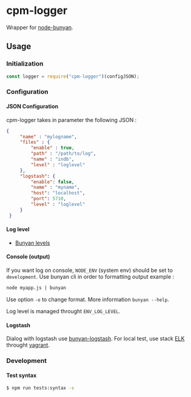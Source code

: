 # cpm-logger
Wrapper for [node-bunyan](https://github.com/trentm/node-bunyan).

## Usage

### Initialization
```javascript
const logger = require("cpm-logger")(configJSON);
```

### Configuration

#### JSON Configuration
cpm-logger takes in parameter the following JSON :

```JSON
{
     "name" : "mylogname",
     "files" : {
         "enable" : true,
         "path" : "/path/to/log",
         "name" : "indb",
         "level" : "loglevel"
     },
     "logstash": {
         "enable": false,
         "name" : "myname",
         "host": "localhost",
         "port": 5710,
         "level" : "loglevel"
     }
 }
```

#### Log level
  * [Bunyan levels](https://github.com/trentm/node-bunyan#log-method-api)

#### Console (output)
If you want log on console, `NODE_ENV` (system env) should be set to `development`. Use bunyan cli in order to formatting output example :
```bash
node myapp.js | bunyan
```
Use option `-o` to change format. More information `bunyan --help`.

Log level is managed throught `ENV_LOG_LEVEL`.

#### Logstash
Dialog with logstash use [bunyan-logstash](https://github.com/sheknows/bunyan-logstash).
For local test, use stack [ELK](https://github.com/comperiosearch/vagrant-elk-box) throught [vagrant](https://www.vagrantup.com/).

### Development

#### Test syntax

```bash
$ npm run tests:syntax -s
```
